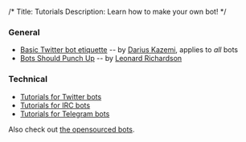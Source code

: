 /*
Title: Tutorials
Description: Learn how to make your own bot!
*/

### General
- [Basic Twitter bot etiquette](basic-twitter-bot-etiquette-tiny-subversions) -- by [Darius Kazemi](https://twitter.com/tinysubversions), applies to *all* bots
- [Bots Should Punch Up](bots-should-punch-up) -- by [Leonard Richardson](http://www.crummy.com/)

### Technical

- [Tutorials for Twitter bots](twitterbots)
- [Tutorials for IRC bots](irc-bots)
- [Tutorials for Telegram bots](telegram-bots)

Also check out [the opensourced bots](/tag/opensource).